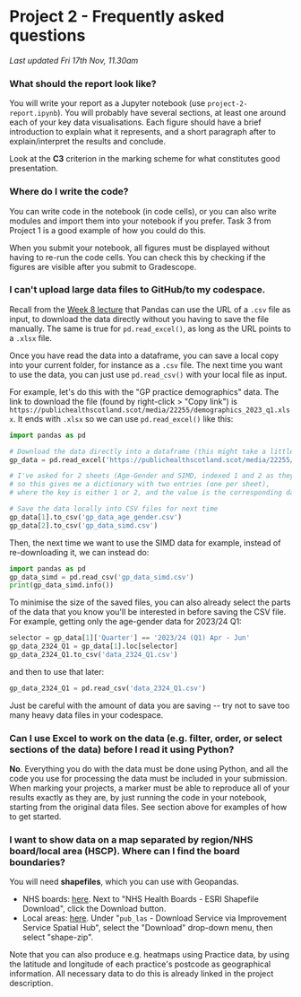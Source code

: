 # Project 2 - Frequently asked questions

_Last updated Fri 17th Nov, 11.30am_

### What should the report look like?

You will write your report as a Jupyter notebook (use `project-2-report.ipynb`). You will probably have several sections, at least one around each of your key data visualisations. Each figure should have a brief introduction to explain what it represents, and a short paragraph after to explain/interpret the results and conclude.

Look at the **C3** criterion in the marking scheme for what constitutes good presentation.

### Where do I write the code?

You can write code in the notebook (in code cells), or you can also write modules and import them into your notebook if you prefer. Task 3 from Project 1 is a good example of how you could do this.

When you submit your notebook, all figures must be displayed without having to re-run the code cells. You can check this by checking if the figures are visible after you submit to Gradescope.

### I can't upload large data files to GitHub/to my codespace.

Recall from the [Week 8 lecture](https://github.com/pypr23/w08-lecture/blob/main/cats/cats.py) that Pandas can use the URL of a `.csv` file as input, to download the data directly without you having to save the file manually. The same is true for `pd.read_excel()`, as long as the URL points to a `.xlsx` file.

Once you have read the data into a dataframe, you can save a local copy into your current folder, for instance as a `.csv` file. The next time you want to use the data, you can just use `pd.read_csv()` with your local file as input.

For example, let's do this with the "GP practice demographics" data. The link to download the file (found by right-click > "Copy link") is `https://publichealthscotland.scot/media/22255/demographics_2023_q1.xlsx`. It ends with `.xlsx` so we can use `pd.read_excel()` like this:

```python
import pandas as pd

# Download the data directly into a dataframe (this might take a little while!)
gp_data = pd.read_excel('https://publichealthscotland.scot/media/22255/demographics_2023_q1.xlsx', sheet_name=[1, 2])

# I've asked for 2 sheets (Age-Gender and SIMD, indexed 1 and 2 as they're the second and third sheets),
# so this gives me a dictionary with two entries (one per sheet),
# where the key is either 1 or 2, and the value is the corresponding dataframe.

# Save the data locally into CSV files for next time
gp_data[1].to_csv('gp_data_age_gender.csv')
gp_data[2].to_csv('gp_data_simd.csv')
```

Then, the next time we want to use the SIMD data for example, instead of re-downloading it, we can instead do:

```python
import pandas as pd
gp_data_simd = pd.read_csv('gp_data_simd.csv')
print(gp_data_simd.info())
```

To minimise the size of the saved files, you can also already select the parts of the data that you know you'll be interested in before saving the CSV file. For example, getting only the age-gender data for 2023/24 Q1:

```python
selector = gp_data[1]['Quarter'] == '2023/24 (Q1) Apr - Jun'
gp_data_2324_Q1 = gp_data[1].loc[selector]
gp_data_2324_Q1.to_csv('data_2324_Q1.csv')
```

and then to use that later:

```python
gp_data_2324_Q1 = pd.read_csv('data_2324_Q1.csv')
```

Just be careful with the amount of data you are saving -- try not to save too many heavy data files in your codespace.

### Can I use Excel to work on the data (e.g. filter, order, or select sections of the data) before I read it using Python?

**No**. Everything you do with the data must be done using Python, and all the code you use for processing the data must be included in your submission. When marking your projects, a marker must be able to reproduce all of your results exactly as they are, by just running the code in your notebook, starting from the original data files. See section above for examples of how to get started.

### I want to show data on a map separated by region/NHS board/local area (HSCP). Where can I find the board boundaries?

You will need **shapefiles**, which you can use with Geopandas.
- NHS boards: [here](https://spatialdata.gov.scot/geonetwork/srv/eng/catalog.search#/metadata/f12c3826-4b4b-40e6-bf4f-77b9ed01dc14). Next to "NHS Health Boards - ESRI Shapefile Download", click the Download button.
- Local areas: [here](https://spatialdata.gov.scot/geonetwork/srv/eng/catalog.search#/metadata/1cd57ea6-8d6e-412b-a9dd-d1c89a80ad62). Under "`pub_las` - Download Service via Improvement Service Spatial Hub", select the "Download" drop-down menu, then select "shape-zip".

Note that you can also produce e.g. heatmaps using Practice data, by using the latitude and longitude of each practice's postcode as geographical information. All necessary data to do this is already linked in the project description.
